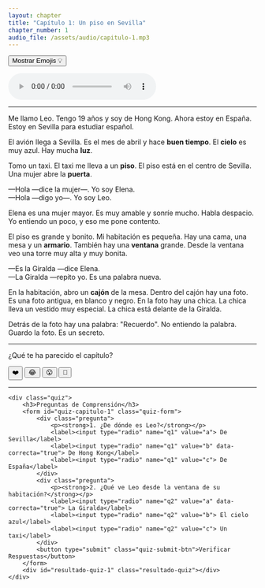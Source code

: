 ```yaml
---
layout: chapter
title: "Capítulo 1: Un piso en Sevilla"
chapter_number: 1
audio_file: /assets/audio/capitulo-1.mp3
---
```


<!-- Botón para mostrar/ocultar Emojis -->
<button id="emoji-toggle" class="emoji-toggle-button">Mostrar Emojis 💡</button>

<!-- Reproductor de Audio -->
<div class="audio-player">
    <audio controls src="{{ page.audio_file }}">
        Tu navegador no soporta el audio.
    </audio>
</div>

<hr>

<!-- Texto del Capítulo con Glosas y Emojis -->
<p>Me llamo Leo. Tengo 19 años y soy de Hong Kong. Ahora estoy en España. Estoy en Sevilla para estudiar español.</p>

<p>El <span class="emoji-word" data-emoji="✈️">avión</span> llega a Sevilla. Es el mes de abril y hace <strong><span class="glosa" data-definicion="good weather">buen tiempo</span></strong>. El <strong><span class="glosa" data-definicion="sky">cielo</span></strong> es muy azul. Hay mucha <strong><span class="glosa" data-definicion="light">luz</span></strong>.</p>

<p>Tomo un <span class="emoji-word" data-emoji="🚕">taxi</span>. El taxi me lleva a un <strong><span class="glosa" data-definicion="apartment / flat">piso</span></strong>. El piso está en el centro de Sevilla. Una mujer abre la <strong><span class="glosa" data-definicion="door">puerta</span></strong>.</p>

<p>—Hola —dice la mujer—. Yo soy Elena.<br>—Hola —digo yo—. Yo soy Leo.</p>

<p>Elena es una mujer mayor. Es muy amable y sonríe mucho. Habla despacio. Yo entiendo un poco, y eso me pone contento.</p>

<p>El piso es grande y bonito. Mi habitación es pequeña. Hay una <span class="emoji-word" data-emoji="🛏️">cama</span>, una <span class="emoji-word" data-emoji="🪑">mesa</span> y un <strong><span class="glosa" data-definicion="wardrobe / closet">armario</span></strong>. También hay una <strong><span class="glosa" data-definicion="window">ventana</span></strong> grande. Desde la ventana veo una torre muy alta y muy bonita.</p>

<p>—Es la Giralda —dice Elena.<br>—La Giralda —repito yo. Es una palabra nueva.</p>

<p>En la habitación, abro un <strong><span class="glosa" data-definicion="drawer">cajón</span></strong> de la mesa. Dentro del cajón hay una <span class="emoji-word" data-emoji="🖼️">foto</span>. Es una foto antigua, en blanco y negro. En la foto hay una chica. La chica lleva un vestido muy especial. La chica está delante de la Giralda.</p>

<p>Detrás de la foto hay una palabra: "Recuerdo". No entiendo la palabra. Guardo la foto. Es un secreto.</p>

<hr>

<!-- Sección de Reacciones con Emojis -->
<div class="reacciones">
    <p>¿Qué te ha parecido el capítulo?</p>
    <button>❤️</button>
    <button>😂</button>
    <button>😮</button>
    <button>🤔</button>
</div>

<hr>

<!-- Preguntas de Comprensión Lectora -->
    <div class="quiz">
        <h3>Preguntas de Comprensión</h3>
        <form id="quiz-capitulo-1" class="quiz-form">
            <div class="pregunta">
                <p><strong>1. ¿De dónde es Leo?</strong></p>
                <label><input type="radio" name="q1" value="a"> De Sevilla</label>
                <label><input type="radio" name="q1" value="b" data-correcta="true"> De Hong Kong</label>
                <label><input type="radio" name="q1" value="c"> De España</label>
            </div>
            <div class="pregunta">
                <p><strong>2. ¿Qué ve Leo desde la ventana de su habitación?</strong></p>
                <label><input type="radio" name="q2" value="a" data-correcta="true"> La Giralda</label>
                <label><input type="radio" name="q2" value="b"> El cielo azul</label>
                <label><input type="radio" name="q2" value="c"> Un taxi</label>
            </div>
            <button type="submit" class="quiz-submit-btn">Verificar Respuestas</button>
        </form>
        <div id="resultado-quiz-1" class="resultado-quiz"></div>
    </div>
